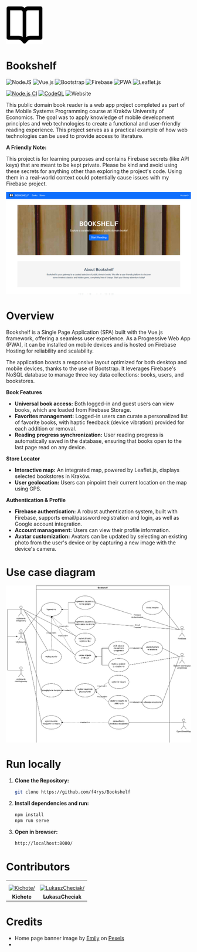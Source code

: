 <img src=".\public\img\icons\manifest-icon-512.maskable.png" width=100>

# Bookshelf

![NodeJS](https://img.shields.io/badge/node.js-6DA55F?style=for-the-badge&logo=node.js&logoColor=white) ![Vue.js](https://img.shields.io/badge/vuejs-%2335495e.svg?style=for-the-badge&logo=vuedotjs&logoColor=%234FC08D) ![Bootstrap](https://img.shields.io/badge/bootstrap-%238511FA.svg?style=for-the-badge&logo=bootstrap&logoColor=white) ![Firebase](https://img.shields.io/badge/firebase-%23039BE5.svg?style=for-the-badge&logo=firebase) ![PWA](https://img.shields.io/badge/PWA-5A0FC8.svg?style=for-the-badge&logo=PWA&logoColor=white) ![Leaflet.js](https://img.shields.io/badge/Leaflet-199900.svg?style=for-the-badge&logo=Leaflet&logoColor=white)

[![Node.js CI](https://github.com/f4rys/Bookshelf/actions/workflows/node.js.yml/badge.svg)](https://github.com/f4rys/Bookshelf/actions/workflows/node.js.yml) [![CodeQL](https://github.com/f4rys/Bookshelf/actions/workflows/codeql.yml/badge.svg)](https://github.com/f4rys/Bookshelf/actions/workflows/codeql.yml) ![Website](https://img.shields.io/website?url=https%3A%2F%2Fbookshelf-2c44f.web.app%2F)

This public domain book reader is a web app project completed as part of the Mobile Systems Programming course at Kraków University of Economics. The goal was to apply knowledge of mobile development principles and web technologies to create a functional and user-friendly reading experience. This project serves as a practical example of how web technologies can be used to provide access to literature.

**A Friendly Note:**

This project is for learning purposes and contains Firebase secrets (like API keys) that are meant to be kept private. Please be kind and avoid using these secrets for anything other than exploring the project's code. Using them in a real-world context could potentially cause issues with my Firebase project.

![Screenshot](public\img\screenshot.jpg)

# Overview

Bookshelf is a Single Page Application (SPA) built with the Vue.js framework, offering a seamless user experience. As a Progressive Web App (PWA), it can be installed on mobile devices and is hosted on Firebase Hosting for reliability and scalability. 

The application boasts a responsive layout optimized for both desktop and mobile devices, thanks to the use of Bootstrap. It leverages Firebase's NoSQL database to manage three key data collections: books, users, and bookstores.

**Book Features**

* **Universal book access:** Both logged-in and guest users can view books, which are loaded from Firebase Storage.
* **Favorites management:**  Logged-in users can curate a personalized list of favorite books, with haptic feedback (device vibration) provided for each addition or removal.
* **Reading progress synchronization:** User reading progress is automatically saved in the database, ensuring that books open to the last page read on any device.

**Store Locator**

* **Interactive map:** An integrated map, powered by Leaflet.js, displays selected bookstores in Kraków. 
* **User geolocation:** Users can pinpoint their current location on the map using GPS.

**Authentication & Profile**

* **Firebase authentication:** A robust authentication system, built with Firebase, supports email/password registration and login, as well as Google account integration.
* **Account management:** Users can view their profile information.
* **Avatar customization:** Avatars can be updated by selecting an existing photo from the user's device or by capturing a new image with the device's camera.

# Use case diagram

![Use case diagram](use_case_diagram.png)

# Run locally

1. **Clone the Repository:**
   ```bash
   git clone https://github.com/f4rys/Bookshelf

2. **Install dependencies and run:**
   ```bash
   npm install
   npm run serve
4. **Open in browser:**
   ```bash
   http://localhost:8080/
   ```

# Contributors

<table>
<tr>
    <td align="center" style="word-wrap: break-word; width: 60; height: 70">
        <a href=https://github.com/Kichote>
            <img src=https://avatars.githubusercontent.com/u/79859970?v=4 width="40;"  style="align-items:center;justify-content:center;overflow:hidden;padding-top:10px" alt=Kichote/>
            <br />
            <sub style="font-size:14px"><b>Kichote</b></sub>
        </a>
    </td>
    <td align="center" style="word-wrap: break-word; width: 60; height:70">
        <a href=https://github.com/LukaszCheciak>
            <img src=https://avatars.githubusercontent.com/u/92047253?v=4 width="40;"  style="align-items:center;justify-content:center;overflow:hidden;padding-top:10px" alt=LukaszCheciak/>
            <br />
            <sub style="font-size:14px"><b>LukaszCheciak</b></sub>
        </a>
    </td>
</tr>
</table>

# Credits
- Home page banner image by <a href="https://www.pexels.com/pl-pl/@emily-252615/">Emily</a> on <a href="https://www.pexels.com/pl-pl/zdjecie/ksiazki-768125/">Pexels
- 